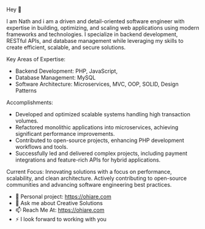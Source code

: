 Hey 👋

I am Nath and i am a driven and detail-oriented software engineer with expertise in building, optimizing, and scaling web applications using modern frameworks and technologies. I specialize in backend development, RESTful APIs, and database management while leveraging my skills to create efficient, scalable, and secure solutions.

Key Areas of Expertise:
- Backend Development: PHP, JavaScript, 
- Database Management: MySQL
- Software Architecture: Microservices, MVC, OOP, SOLID, Design Patterns

Accomplishments:
- Developed and optimized scalable systems handling high transaction volumes.
- Refactored monolithic applications into microservices, achieving significant performance improvements.
- Contributed to open-source projects, enhancing PHP development workflows and tools.
- Successfully led and delivered complex projects, including payment integrations and feature-rich APIs for hybrid applications.

Current Focus:
Innovating solutions with a focus on performance, scalability, and clean architecture. Actively contributing to open-source communities and advancing software engineering best practices.

- 🔭 Personal project: https://ohiare.com
- 💬 Ask me about Creative Solutions
- 📫 Reach Me At: https://ohiare.com
- ⚡ I look forward to working with you

<!---
neomog/neomog is a ✨ special ✨ repository because its `README.md` (this file) appears on your GitHub profile.
You can click the Preview link to take a look at your changes.
--->
